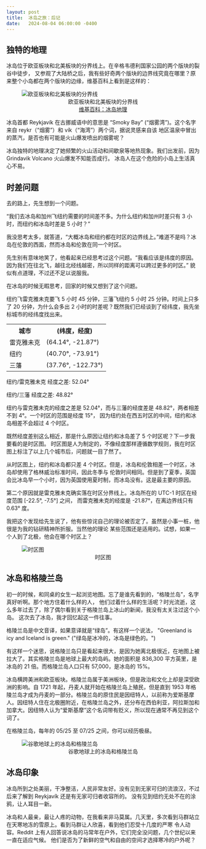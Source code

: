 ```yaml
---
layout: post
title:  冰岛之旅：后记
date:   2024-08-04 06:00:00 -0400
---
```


## 独特的地理

冰岛位于欧亚板块和北美板块的分界线上。在辛格韦德利国家公园的两个版块的裂谷中徒步，
又参观了大陆桥之后，我有些好奇两个版块的边界线究竟在哪里？原来整个小岛都在两个版块的边缘，维基百科上看到是这样的：

<figure>
  <img src="../../../assets/images/Iceland-Epilogue/Iceland_Mid-Atlantic_Ridge_map.png" alt="欧亚板块和北美板块的分界线"/>
    <center>
      <figcaption>欧亚板块和北美板块的分界线<br>
      <a href="https://en.wikipedia.org/wiki/Geology_of_Iceland">维基百科：冰岛地理
  </a></figcaption></center>
</figure>

冰岛首都 Reykjavík 在古挪威语中的意思是 “Smoky Bay” (“烟雾湾”)。这个名字来自 reykr（“烟雾”）和 vík（“海湾”）两个词，据说灵感来自该
地区温泉中冒出的蒸汽，是否也有可能是火山爆发喷出的烟雾呢？

冰岛独特的地理决定了她频繁的火山活动和间歇泉等地热现象。我们出发前，因为 Grindavik Volcano 火山爆发不知能否成行。
冰岛人在这个危险的小岛上生活真心不易。


## 时差问题

去的路上，先生想到一个问题。

“我们去冰岛和加州飞纽约需要的时间差不多。为什么纽约和加州时差只有 3 小时，而纽约和冰岛时差是 5 小时？”

我没思考太多，就答道，“大概冰岛和纽约都在时区的边界线上。”难道不是吗？冰岛在伦敦的西面，然而冰岛和伦敦在同一个时区。

先生别有意味地笑了，他看起来已经思考过这个问题。“我看应该是纬度的原因。因为我们在往北飞，越往北经线越密，所以同样的距离可以跨过更多的时区。”
貌似有点道理，不过还不足以说服我。

在冰岛的时候无暇思考，回家的时候又想到了这个问题。

纽约飞雷克雅未克要飞 5 小时 45 分钟，三藩飞纽约 5 小时 25 分钟。时间上只多了 20 分钟，为什么会多出 2 小时的时差呢？既然我们已经谈到了经纬度，我先坐标城市的经纬度找出来。

<table>
  <tr>
    <th>城市</th>
    <th>(纬度，经度)</th>
  </tr>
  <tr>
    <td>雷克雅未克</td>
    <td>(64.14°, -21.87°)</td>
  </tr>
  <tr>
    <td>纽约</td>
    <td>(40.70°, -73.91°)</td>
  </tr>
  <tr>
    <td>三藩</td>
    <td>(37.76°, -122.73°)</td>
  </tr>
</table>

纽约/雷克雅未克 经度之差: 52.04°

纽约/三藩 经度之差: 48.82°

纽约与雷克雅未克的经度之差是 52.04°，而与三藩的经度差是 48.82°，两者相差不到 4°。一个时区的范围是经度 15°，
因为纽约处在西五时区的中间，纽约和冰岛相差不会超过 4 个时区。

既然经度差别这么相近，那是什么原因让纽约和冰岛差了 5 个时区呢？下一步我要看的是时区图。
时区图是人为制定的，不像经度那样遵循数学规则，我在时区图上标注了以上几个城市后，问题就一目了然了。

从时区图上，纽约和冰岛都只差 4 个时区。但是，冰岛和伦敦相差一个时区，冰岛却使用了格林威治标准时间，因此冬季与
伦敦时间相同。但是到了夏季，英国会比冰岛早一个小时，因为英国使用夏时制，而冰岛没有。这是最主要的原因。

第二个原因就是雷克雅未克确实落在时区分界线上。冰岛所在的 UTC-1 时区在经度范围 [-22.5°, -7.5°] 之间，
而雷克雅未克的经度是 -21.87°，在离边界线只有 0.63° 度。

我把这个发现给先生说了，他有些惊诧自己的理论被否定了。虽然是小事一桩，他很是为我的钻研精神所折服。当然他的理论
某些范围还是适用的。试想，如果一个人到了北极，他会在哪个时区上？

<figure>
  <img src="../../../assets/images/Iceland-Epilogue/timezone-map.png" alt="时区图"/>
  <center><figcaption>时区图</figcaption></center>
</figure>

## 冰岛和格陵兰岛

初一的时候，和同桌的女生一起浏览地图。忘了是谁先看到的，“格陵兰岛”，名字真好听啊。那个地方住着什么样的人，
他们过着什么样的生活呢？时光流逝，这么多年过去了，除了偶尔看到关于格陵兰岛上冰山的新闻，我没有太关注过这个小岛。
这次去了冰岛，我才回忆起这一件往事。

格陵兰岛是中文音译，如果意译就是“绿岛”。有这样一个说法， "Greenland is icy and Iceland is green." ("绿岛是冰冷的，冰岛是绿色的。") 

有这样一个迷思，说格陵兰岛只是看起来很大，是因为她离北极很近，在地图上被拉大了。其实格陵兰岛是地球上最大的岛屿。她的面积是 836,300 平方英里，是冰岛的 21 倍。而格陵兰岛人口只有 57,000，是冰岛的 15%。

冰岛横跨美洲和欧亚板块。格陵兰岛属于美洲板块，但是政治和文化上却是深受欧洲的影响。自 1721 年起，丹麦人就开始在格陵兰岛上殖民，但是直到 1953 年格陵兰岛才成为丹麦的一部分。格陵兰岛的原住民是因纽特人，以前称为爱斯基摩人。因纽特人住在北极圈附近，在格陵兰岛之外，还分布在西伯利亚，阿拉斯加和加拿大。因纽特人认为“爱斯基摩”这个名词带有贬义，所以现在通常不再见到这个词了。

在格陵兰岛，每年的 05/25 至 07/25 之间，你可以经历极昼。 

<figure>
  <img src="../../../assets/images/Iceland-Epilogue/Greenland-vs-Iceland.png" alt="谷歌地球上的冰岛和格陵兰岛"/>
  <center><figcaption>谷歌地球上的冰岛和格陵兰岛</figcaption></center>
</figure>


## 冰岛印象

冰岛所到之处美丽，干净整洁，人民非常友好。没有见到无家可归的流浪汉，不过后来了解到 Reykjavík 还是有无家可归者收容所的。
没有见到纽约无处不在的涂鸦，让人耳目一新。

冰岛和人最亲，最让人疼的动物，在我看来非马莫属。几天里，多次看到马群站立在天寒地冻的雪原上。看到马群让人欣喜，看到他们忍受十几度的严寒
令人动容。Reddit 上有人回答说冰岛的马常年在户外，它们完全没问题，几个世纪以来一直在适应气候。
他们是否为了新鲜的空气和自由的空间才选择寒冷的户外呢？
